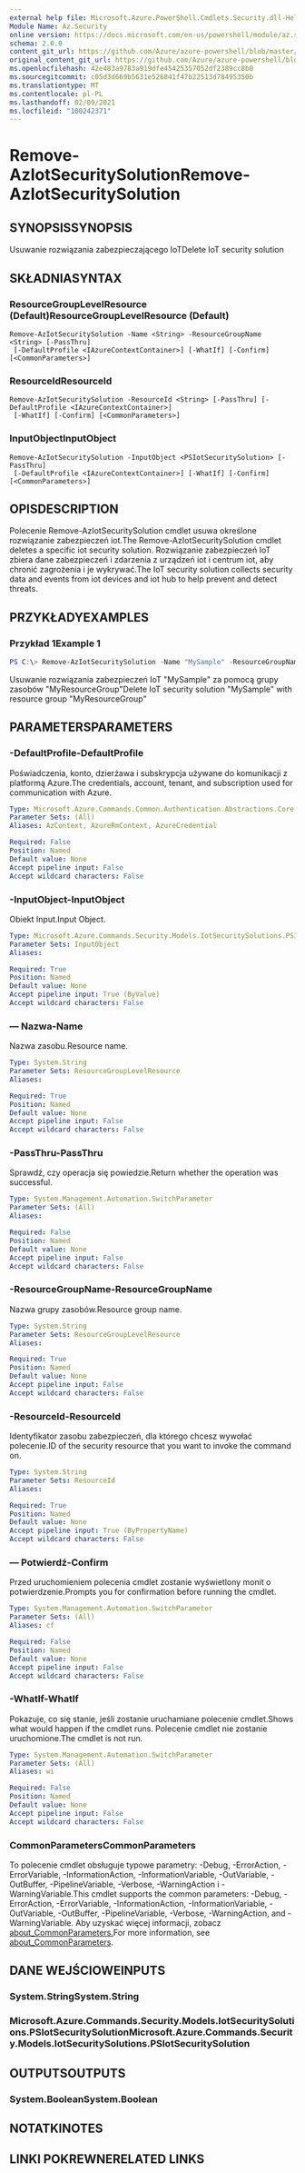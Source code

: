 ```yaml
---
external help file: Microsoft.Azure.PowerShell.Cmdlets.Security.dll-Help.xml
Module Name: Az.Security
online version: https://docs.microsoft.com/en-us/powershell/module/az.security/Remove-AzIotSecuritySolution
schema: 2.0.0
content_git_url: https://github.com/Azure/azure-powershell/blob/master/src/Security/Security/help/Remove-AzIotSecuritySolution.md
original_content_git_url: https://github.com/Azure/azure-powershell/blob/master/src/Security/Security/help/Remove-AzIotSecuritySolution.md
ms.openlocfilehash: 42e483a9783a919dfe45425357052df2389cc8b0
ms.sourcegitcommit: c05d3d669b5631e526841f47b22513d78495350b
ms.translationtype: MT
ms.contentlocale: pl-PL
ms.lasthandoff: 02/09/2021
ms.locfileid: "100242371"
---
```

# <span data-ttu-id="f1912-101">Remove-AzIotSecuritySolution</span><span class="sxs-lookup"><span data-stu-id="f1912-101">Remove-AzIotSecuritySolution</span></span>

## <span data-ttu-id="f1912-102">SYNOPSIS</span><span class="sxs-lookup"><span data-stu-id="f1912-102">SYNOPSIS</span></span>
<span data-ttu-id="f1912-103">Usuwanie rozwiązania zabezpieczającego IoT</span><span class="sxs-lookup"><span data-stu-id="f1912-103">Delete IoT security solution</span></span>

## <span data-ttu-id="f1912-104">SKŁADNIA</span><span class="sxs-lookup"><span data-stu-id="f1912-104">SYNTAX</span></span>

### <span data-ttu-id="f1912-105">ResourceGroupLevelResource (Default)</span><span class="sxs-lookup"><span data-stu-id="f1912-105">ResourceGroupLevelResource (Default)</span></span>
```
Remove-AzIotSecuritySolution -Name <String> -ResourceGroupName <String> [-PassThru]
 [-DefaultProfile <IAzureContextContainer>] [-WhatIf] [-Confirm] [<CommonParameters>]
```

### <span data-ttu-id="f1912-106">ResourceId</span><span class="sxs-lookup"><span data-stu-id="f1912-106">ResourceId</span></span>
```
Remove-AzIotSecuritySolution -ResourceId <String> [-PassThru] [-DefaultProfile <IAzureContextContainer>]
 [-WhatIf] [-Confirm] [<CommonParameters>]
```

### <span data-ttu-id="f1912-107">InputObject</span><span class="sxs-lookup"><span data-stu-id="f1912-107">InputObject</span></span>
```
Remove-AzIotSecuritySolution -InputObject <PSIotSecuritySolution> [-PassThru]
 [-DefaultProfile <IAzureContextContainer>] [-WhatIf] [-Confirm] [<CommonParameters>]
```

## <span data-ttu-id="f1912-108">OPIS</span><span class="sxs-lookup"><span data-stu-id="f1912-108">DESCRIPTION</span></span>
<span data-ttu-id="f1912-109">Polecenie Remove-AzIotSecuritySolution cmdlet usuwa określone rozwiązanie zabezpieczeń iot.</span><span class="sxs-lookup"><span data-stu-id="f1912-109">The Remove-AzIotSecuritySolution cmdlet deletes a specific iot security solution.</span></span> <span data-ttu-id="f1912-110">Rozwiązanie zabezpieczeń IoT zbiera dane zabezpieczeń i zdarzenia z urządzeń iot i centrum iot, aby chronić zagrożenia i je wykrywać.</span><span class="sxs-lookup"><span data-stu-id="f1912-110">The IoT security solution collects security data and events from iot devices and iot hub to help prevent and detect threats.</span></span>

## <span data-ttu-id="f1912-111">PRZYKŁADY</span><span class="sxs-lookup"><span data-stu-id="f1912-111">EXAMPLES</span></span>

### <span data-ttu-id="f1912-112">Przykład 1</span><span class="sxs-lookup"><span data-stu-id="f1912-112">Example 1</span></span>
```powershell
PS C:\> Remove-AzIotSecuritySolution -Name "MySample" -ResourceGroupName "MyResourceGroup"
```

<span data-ttu-id="f1912-113">Usuwanie rozwiązania zabezpieczeń IoT "MySample" za pomocą grupy zasobów "MyResourceGroup"</span><span class="sxs-lookup"><span data-stu-id="f1912-113">Delete IoT security solution "MySample" with resource group "MyResourceGroup"</span></span>

## <span data-ttu-id="f1912-114">PARAMETERS</span><span class="sxs-lookup"><span data-stu-id="f1912-114">PARAMETERS</span></span>

### <span data-ttu-id="f1912-115">-DefaultProfile</span><span class="sxs-lookup"><span data-stu-id="f1912-115">-DefaultProfile</span></span>
<span data-ttu-id="f1912-116">Poświadczenia, konto, dzierżawa i subskrypcja używane do komunikacji z platformą Azure.</span><span class="sxs-lookup"><span data-stu-id="f1912-116">The credentials, account, tenant, and subscription used for communication with Azure.</span></span>

```yaml
Type: Microsoft.Azure.Commands.Common.Authentication.Abstractions.Core.IAzureContextContainer
Parameter Sets: (All)
Aliases: AzContext, AzureRmContext, AzureCredential

Required: False
Position: Named
Default value: None
Accept pipeline input: False
Accept wildcard characters: False
```

### <span data-ttu-id="f1912-117">-InputObject</span><span class="sxs-lookup"><span data-stu-id="f1912-117">-InputObject</span></span>
<span data-ttu-id="f1912-118">Obiekt Input.</span><span class="sxs-lookup"><span data-stu-id="f1912-118">Input Object.</span></span>

```yaml
Type: Microsoft.Azure.Commands.Security.Models.IotSecuritySolutions.PSIotSecuritySolution
Parameter Sets: InputObject
Aliases:

Required: True
Position: Named
Default value: None
Accept pipeline input: True (ByValue)
Accept wildcard characters: False
```

### <span data-ttu-id="f1912-119">— Nazwa</span><span class="sxs-lookup"><span data-stu-id="f1912-119">-Name</span></span>
<span data-ttu-id="f1912-120">Nazwa zasobu.</span><span class="sxs-lookup"><span data-stu-id="f1912-120">Resource name.</span></span>

```yaml
Type: System.String
Parameter Sets: ResourceGroupLevelResource
Aliases:

Required: True
Position: Named
Default value: None
Accept pipeline input: False
Accept wildcard characters: False
```

### <span data-ttu-id="f1912-121">-PassThru</span><span class="sxs-lookup"><span data-stu-id="f1912-121">-PassThru</span></span>
<span data-ttu-id="f1912-122">Sprawdź, czy operacja się powiedzie.</span><span class="sxs-lookup"><span data-stu-id="f1912-122">Return whether the operation was successful.</span></span>

```yaml
Type: System.Management.Automation.SwitchParameter
Parameter Sets: (All)
Aliases:

Required: False
Position: Named
Default value: None
Accept pipeline input: False
Accept wildcard characters: False
```

### <span data-ttu-id="f1912-123">-ResourceGroupName</span><span class="sxs-lookup"><span data-stu-id="f1912-123">-ResourceGroupName</span></span>
<span data-ttu-id="f1912-124">Nazwa grupy zasobów.</span><span class="sxs-lookup"><span data-stu-id="f1912-124">Resource group name.</span></span>

```yaml
Type: System.String
Parameter Sets: ResourceGroupLevelResource
Aliases:

Required: True
Position: Named
Default value: None
Accept pipeline input: False
Accept wildcard characters: False
```

### <span data-ttu-id="f1912-125">-ResourceId</span><span class="sxs-lookup"><span data-stu-id="f1912-125">-ResourceId</span></span>
<span data-ttu-id="f1912-126">Identyfikator zasobu zabezpieczeń, dla którego chcesz wywołać polecenie.</span><span class="sxs-lookup"><span data-stu-id="f1912-126">ID of the security resource that you want to invoke the command on.</span></span>

```yaml
Type: System.String
Parameter Sets: ResourceId
Aliases:

Required: True
Position: Named
Default value: None
Accept pipeline input: True (ByPropertyName)
Accept wildcard characters: False
```

### <span data-ttu-id="f1912-127">— Potwierdź</span><span class="sxs-lookup"><span data-stu-id="f1912-127">-Confirm</span></span>
<span data-ttu-id="f1912-128">Przed uruchomieniem polecenia cmdlet zostanie wyświetlony monit o potwierdzenie.</span><span class="sxs-lookup"><span data-stu-id="f1912-128">Prompts you for confirmation before running the cmdlet.</span></span>

```yaml
Type: System.Management.Automation.SwitchParameter
Parameter Sets: (All)
Aliases: cf

Required: False
Position: Named
Default value: None
Accept pipeline input: False
Accept wildcard characters: False
```

### <span data-ttu-id="f1912-129">-WhatIf</span><span class="sxs-lookup"><span data-stu-id="f1912-129">-WhatIf</span></span>
<span data-ttu-id="f1912-130">Pokazuje, co się stanie, jeśli zostanie uruchamiane polecenie cmdlet.</span><span class="sxs-lookup"><span data-stu-id="f1912-130">Shows what would happen if the cmdlet runs.</span></span>
<span data-ttu-id="f1912-131">Polecenie cmdlet nie zostanie uruchomione.</span><span class="sxs-lookup"><span data-stu-id="f1912-131">The cmdlet is not run.</span></span>

```yaml
Type: System.Management.Automation.SwitchParameter
Parameter Sets: (All)
Aliases: wi

Required: False
Position: Named
Default value: None
Accept pipeline input: False
Accept wildcard characters: False
```

### <span data-ttu-id="f1912-132">CommonParameters</span><span class="sxs-lookup"><span data-stu-id="f1912-132">CommonParameters</span></span>
<span data-ttu-id="f1912-133">To polecenie cmdlet obsługuje typowe parametry: -Debug, -ErrorAction, -ErrorVariable, -InformationAction, -InformationVariable, -OutVariable, -OutBuffer, -PipelineVariable, -Verbose, -WarningAction i -WarningVariable.</span><span class="sxs-lookup"><span data-stu-id="f1912-133">This cmdlet supports the common parameters: -Debug, -ErrorAction, -ErrorVariable, -InformationAction, -InformationVariable, -OutVariable, -OutBuffer, -PipelineVariable, -Verbose, -WarningAction, and -WarningVariable.</span></span> <span data-ttu-id="f1912-134">Aby uzyskać więcej informacji, zobacz [about_CommonParameters.](http://go.microsoft.com/fwlink/?LinkID=113216)</span><span class="sxs-lookup"><span data-stu-id="f1912-134">For more information, see [about_CommonParameters](http://go.microsoft.com/fwlink/?LinkID=113216).</span></span>

## <span data-ttu-id="f1912-135">DANE WEJŚCIOWE</span><span class="sxs-lookup"><span data-stu-id="f1912-135">INPUTS</span></span>

### <span data-ttu-id="f1912-136">System.String</span><span class="sxs-lookup"><span data-stu-id="f1912-136">System.String</span></span>

### <span data-ttu-id="f1912-137">Microsoft.Azure.Commands.Security.Models.IotSecuritySolutions.PSIotSecuritySolution</span><span class="sxs-lookup"><span data-stu-id="f1912-137">Microsoft.Azure.Commands.Security.Models.IotSecuritySolutions.PSIotSecuritySolution</span></span>

## <span data-ttu-id="f1912-138">OUTPUTS</span><span class="sxs-lookup"><span data-stu-id="f1912-138">OUTPUTS</span></span>

### <span data-ttu-id="f1912-139">System.Boolean</span><span class="sxs-lookup"><span data-stu-id="f1912-139">System.Boolean</span></span>

## <span data-ttu-id="f1912-140">NOTATKI</span><span class="sxs-lookup"><span data-stu-id="f1912-140">NOTES</span></span>

## <span data-ttu-id="f1912-141">LINKI POKREWNE</span><span class="sxs-lookup"><span data-stu-id="f1912-141">RELATED LINKS</span></span>
